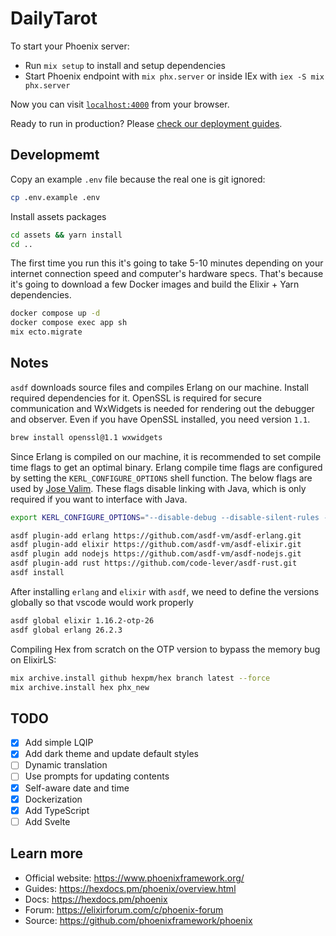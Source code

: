 # DailyTarot

To start your Phoenix server:

* Run `mix setup` to install and setup dependencies
* Start Phoenix endpoint with `mix phx.server` or inside IEx with `iex -S mix phx.server`

Now you can visit [`localhost:4000`](http://localhost:4000) from your browser.

Ready to run in production? Please [check our deployment guides](https://hexdocs.pm/phoenix/deployment.html).

## Developmemt

Copy an example `.env` file because the real one is git ignored:

```sh
cp .env.example .env
```

Install assets packages

```sh
cd assets && yarn install
cd ..
```

The first time you run this it's going to take 5-10 minutes depending on your internet connection speed and computer's hardware specs. That's because it's going to download a few Docker images and build the Elixir + Yarn dependencies.

```sh
docker compose up -d
docker compose exec app sh
mix ecto.migrate
```

## Notes

`asdf` downloads source files and compiles Erlang on our machine. Install required dependencies for it. OpenSSL is required for secure communication and WxWidgets is needed for rendering out the debugger and observer. Even if you have OpenSSL installed, you need version `1.1`.

```sh
brew install openssl@1.1 wxwidgets
```

Since Erlang is compiled on our machine, it is recommended to set compile time flags to get an optimal binary. Erlang compile time flags are configured by setting the `KERL_CONFIGURE_OPTIONS` shell function. The below flags are used by [Jose Valim](https://twitter.com/josevalim/status/1507608988577316865?lang=en). These flags disable linking with Java, which is only required if you want to interface with Java.

```sh
export KERL_CONFIGURE_OPTIONS="--disable-debug --disable-silent-rules --without-javac --enable-shared-zlib --enable-dynamic-ssl-lib --enable-threads --enable-kernel-poll --enable-wx --enable-webview --enable-darwin-64bit --enable-gettimeofday-as-os-system-time --with-ssl=$(brew --prefix openssl@1.1)" KERL_BUILD_DOCS="yes"
```

```sh
asdf plugin-add erlang https://github.com/asdf-vm/asdf-erlang.git
asdf plugin-add elixir https://github.com/asdf-vm/asdf-elixir.git
asdf plugin add nodejs https://github.com/asdf-vm/asdf-nodejs.git
asdf plugin-add rust https://github.com/code-lever/asdf-rust.git
asdf install
```

After installing `erlang` and `elixir` with `asdf`, we need to define the versions globally so that vscode would work properly

```sh
asdf global elixir 1.16.2-otp-26
asdf global erlang 26.2.3
```

Compiling Hex from scratch on the OTP version to bypass the memory bug on ElixirLS:

```sh
mix archive.install github hexpm/hex branch latest --force
mix archive.install hex phx_new
```

## TODO

* [x] Add simple LQIP
* [x] Add dark theme and update default styles
* [ ] Dynamic translation
* [ ] Use prompts for updating contents
* [x] Self-aware date and time
* [x] Dockerization
* [x] Add TypeScript
* [ ] Add Svelte

## Learn more

* Official website: <https://www.phoenixframework.org/>
* Guides: <https://hexdocs.pm/phoenix/overview.html>
* Docs: <https://hexdocs.pm/phoenix>
* Forum: <https://elixirforum.com/c/phoenix-forum>
* Source: <https://github.com/phoenixframework/phoenix>
